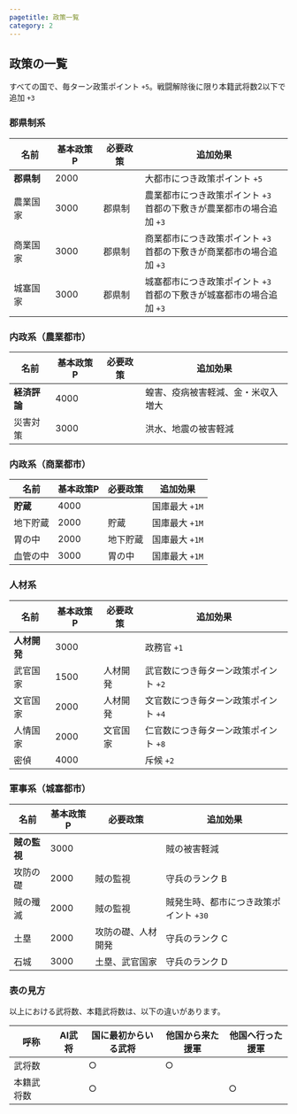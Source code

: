 ```yaml
---
pagetitle: 政策一覧
category: 2
---
```


## 政策の一覧
すべての国で、毎ターン政策ポイント `+5`。戦闘解除後に限り本籍武将数2以下で追加 `+3`  

### 郡県制系
| 名前 | 基本政策P | 必要政策 | 追加効果 |
|---|---|---|---|
| **郡県制** | 2000 | | 大都市につき政策ポイント `+5` |
| 農業国家 | 3000 | 郡県制 | 農業都市につき政策ポイント `+3`<br>首都の下敷きが農業都市の場合追加 `+3` |
| 商業国家 | 3000 | 郡県制 | 商業都市につき政策ポイント `+3`<br>首都の下敷きが商業都市の場合追加 `+3` |
| 城塞国家 | 3000 | 郡県制 | 城塞都市につき政策ポイント `+3`<br>首都の下敷きが城塞都市の場合追加 `+3` |

### 内政系（農業都市）
| 名前 | 基本政策P | 必要政策 | 追加効果 |
|---|---|---|---|
| **経済評論** | 4000 | | 蝗害、疫病被害軽減、金・米収入増大 |
| 災害対策 | 3000 | | 洪水、地震の被害軽減 |

### 内政系（商業都市）
| 名前 | 基本政策P | 必要政策 | 追加効果 |
|---|---|---|---|
| **貯蔵** | 4000 | | 国庫最大 `+1M` |
| 地下貯蔵 | 2000 | 貯蔵 | 国庫最大 `+1M` |
| 胃の中 | 2000 | 地下貯蔵 | 国庫最大 `+1M` |
| 血管の中 | 3000 | 胃の中 | 国庫最大 `+1M` |

### 人材系
| 名前 | 基本政策P | 必要政策 | 追加効果 |
|---|---|---|---|
| **人材開発** | 3000 | | 政務官 `+1` |
| 武官国家 | 1500 | 人材開発 | 武官数につき毎ターン政策ポイント `+2` |
| 文官国家 | 2000 | 人材開発 | 文官数につき毎ターン政策ポイント `+4` |
| 人情国家 | 2000 | 文官国家 | 仁官数につき毎ターン政策ポイント `+8` |
| 密偵 | 4000 | | 斥候 `+2` |

### 軍事系（城塞都市）
| 名前 | 基本政策P | 必要政策 | 追加効果 |
|---|---|---|---|
| **賊の監視** | 3000 | | 賊の被害軽減 |
| 攻防の礎 | 2000 | 賊の監視 | 守兵のランク B |
| 賊の殲滅 | 2000 | 賊の監視 | 賊発生時、都市につき政策ポイント `+30` |
| 土塁 | 2000 | 攻防の礎、人材開発 | 守兵のランク C |
| 石城 | 3000 | 土塁、武官国家 | 守兵のランク D |

### 表の見方
以上における武将数、本籍武将数は、以下の違いがあります。

| 呼称 | AI武将 | 国に最初からいる武将 | 他国から来た援軍 | 他国へ行った援軍 |
|---|---|---|---|---|
| 武将数 | | ○ | ○ | |
| 本籍武将数 | | ○ | | ○ |
